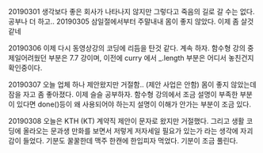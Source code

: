 20190301 생각보다 좋은 회사가 나타나지 않지만 그렇다고 죽음의 길로 갈 수는 없다. 공부나 더 하고.. 
20190305 삼일절에서부터 주말내내 몸이 좋지 않았다. 이제 좀 살것 같네

20190306 이제 다시 동영상강의 코딩에 리듬을 탄것 같다. 계속 하자.
함수형 강의 중 제일어려웠던 부분은 7.7 강이며, 이전에 curry 에서 _.length 부분은 어디서 놓친건지 확인중이다.

20190307 오늘 업체 하나 제안왔지만 거절함.. (제안 사업은 안함) 몸이 좋지 않았는데 잠을 자고 좀 좋아졌다. 이제 슬슬 공부하자. 함수형 강의에서 조금 설명이 부족한 부분이 있다면 
done()등이 왜 사용되어야 하는지 설명이 이해가 안가는 부분이 조금 있다. 

20190308 오늘은 KTH (KT) 계약직 제안이 문자로 왔지만 거절했다. 그리고 생활 코딩에 올라오는 문과생 만화를 보면서 저렇게 저자세일 필요가 있는가 라는 생각에 자괴감이 들었다. 기분도 꿀꿀한데 맥주 한캔에 한입피자 먹었다. 기분이 조금 풀린다.
